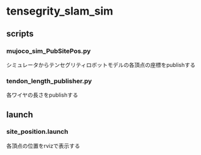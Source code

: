 # tensegrity_slam_sim

## scripts
### mujoco_sim_PubSitePos.py 
シミュレータからテンセグリティロボットモデルの各頂点の座標をpublishする

### tendon_length_publisher.py
各ワイヤの長さをpublishする

## launch
### site_position.launch
各頂点の位置をrvizで表示する
